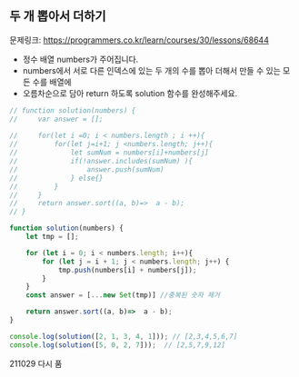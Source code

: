 ## 두 개 뽑아서 더하기

문제링크: https://programmers.co.kr/learn/courses/30/lessons/68644

- 정수 배열 numbers가 주어집니다.
- numbers에서 서로 다른 인덱스에 있는 두 개의 수를 뽑아 더해서 만들 수 있는 모든 수를 배열에
- 오름차순으로 담아 return 하도록 solution 함수를 완성해주세요.

```js
// function solution(numbers) {
//     var answer = [];
    
//     for(let i =0; i < numbers.length ; i ++){
//         for(let j=i+1; j <numbers.length; j++){
//             let sumNum = numbers[i]+numbers[j]
//             if(!answer.includes(sumNum) ){
//                 answer.push(sumNum)
//             } else{}
//         }
//     }
//     return answer.sort((a, b)=>  a - b);
// }

function solution(numbers) {
    let tmp = [];

    for (let i = 0; i < numbers.length; i++){
        for (let j = i + 1; j < numbers.length; j++) {
            tmp.push(numbers[i] + numbers[j]);
        }
    }
    const answer = [...new Set(tmp)] //중복된 숫자 제거

    return answer.sort((a, b)=>  a - b);
}

console.log(solution([2, 1, 3, 4, 1])); // [2,3,4,5,6,7]
console.log(solution([5, 0, 2, 7]));  // [2,5,7,9,12]
```

211029 다시 품